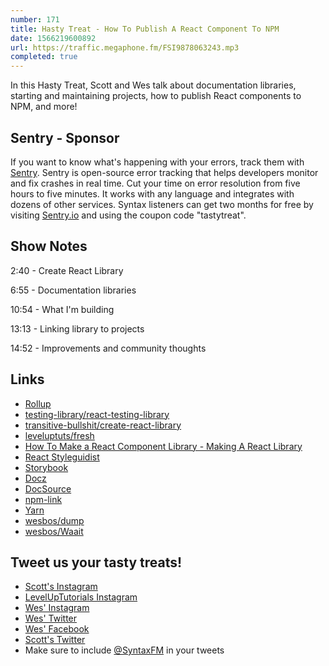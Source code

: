 ```yaml
---
number: 171
title: Hasty Treat - How To Publish A React Component To NPM
date: 1566219600892
url: https://traffic.megaphone.fm/FSI9878063243.mp3
completed: true
---
```


In this Hasty Treat, Scott and Wes talk about documentation libraries, starting and maintaining projects, how to publish React components to NPM, and more!

## Sentry - Sponsor

If you want to know what's happening with your errors, track them with [Sentry](https://sentry.io/). Sentry is open-source error tracking that helps developers monitor and fix crashes in real time. Cut your time on error resolution from five hours to five minutes. It works with any language and integrates with dozens of other services. Syntax listeners can get two months for free by visiting [Sentry.io](https://sentry.io/) and using the coupon code "tastytreat".

## Show Notes

2:40 - Create React Library

6:55 - Documentation libraries

10:54 - What I'm building

13:13 - Linking library to projects

14:52 - Improvements and community thoughts

## Links
* [Rollup](https://rollupjs.org/guide/en/)
* [testing-library/react-testing-library](https://github.com/testing-library/react-testing-library)
* [transitive-bullshit/create-react-library](https://github.com/transitive-bullshit/create-react-library)
* [leveluptuts/fresh](https://github.com/leveluptuts/fresh)
* [How To Make a React Component Library - Making A React Library](https://www.youtube.com/watch?v=N8d-CLmg3hw)
* [React Styleguidist](https://react-styleguidist.js.org/)
* [Storybook](https://storybook.js.org/)
* [Docz](https://www.docz.site/)
* [DocSource](https://docsource.io/)
* [npm-link](https://docs.npmjs.com/cli/link)
* [Yarn](https://yarnpkg.com/lang/en/docs/cli/link/)
* [wesbos/dump](https://github.com/wesbos/dump)
* [wesbos/Waait](https://www.npmjs.com/package/waait)

## Tweet us your tasty treats!
* [Scott's Instagram](https://www.instagram.com/stolinski/)
* [LevelUpTutorials Instagram](https://www.instagram.com/LevelUpTutorials/)
* [Wes' Instagram](https://www.instagram.com/wesbos/)
* [Wes' Twitter](https://twitter.com/wesbos)
* [Wes' Facebook](https://www.facebook.com/wesbos.developer)
* [Scott's Twitter](https://twitter.com/stolinski)
* Make sure to include [@SyntaxFM](https://twitter.com/SyntaxFM) in your tweets